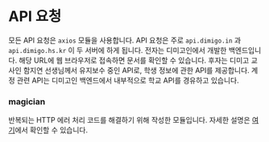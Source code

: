 # API 요청

모든 API 요청은 `axios` 모듈을 사용합니다. API 요청은 주로 `api.dimigo.in` 과 `api.dimigo.hs.kr` 이 두 서버에 하게 됩니다. 전자는 디미고인에서 개발한 백엔드입니다. 해당 URL에 웹 브라우저로 접속하면 문서를 확인할 수 있습니다. 후자는 디미고 교사인 함지연 선생님께서 유지보수 중인 API로, 학생 정보에 관한 API를 제공합니다. 계정 관련 API는 디미고인 백엔드에서 내부적으로 학교 API를 경유하고 있습니다.

### magician

반복되는 HTTP 에러 처리 코드를 해결하기 위해 작성한 모듈입니다. 자세한 설명은 [여기](../api/magician.md)에서 확인할 수 있습니다.
